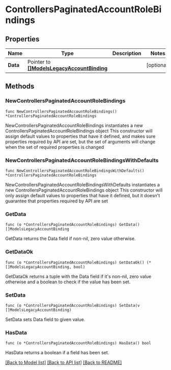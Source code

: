 # ControllersPaginatedAccountRoleBindings

## Properties

Name | Type | Description | Notes
------------ | ------------- | ------------- | -------------
**Data** | Pointer to [**[]ModelsLegacyAccountBinding**](ModelsLegacyAccountBinding.md) |  | [optional] 

## Methods

### NewControllersPaginatedAccountRoleBindings

`func NewControllersPaginatedAccountRoleBindings() *ControllersPaginatedAccountRoleBindings`

NewControllersPaginatedAccountRoleBindings instantiates a new ControllersPaginatedAccountRoleBindings object
This constructor will assign default values to properties that have it defined,
and makes sure properties required by API are set, but the set of arguments
will change when the set of required properties is changed

### NewControllersPaginatedAccountRoleBindingsWithDefaults

`func NewControllersPaginatedAccountRoleBindingsWithDefaults() *ControllersPaginatedAccountRoleBindings`

NewControllersPaginatedAccountRoleBindingsWithDefaults instantiates a new ControllersPaginatedAccountRoleBindings object
This constructor will only assign default values to properties that have it defined,
but it doesn't guarantee that properties required by API are set

### GetData

`func (o *ControllersPaginatedAccountRoleBindings) GetData() []ModelsLegacyAccountBinding`

GetData returns the Data field if non-nil, zero value otherwise.

### GetDataOk

`func (o *ControllersPaginatedAccountRoleBindings) GetDataOk() (*[]ModelsLegacyAccountBinding, bool)`

GetDataOk returns a tuple with the Data field if it's non-nil, zero value otherwise
and a boolean to check if the value has been set.

### SetData

`func (o *ControllersPaginatedAccountRoleBindings) SetData(v []ModelsLegacyAccountBinding)`

SetData sets Data field to given value.

### HasData

`func (o *ControllersPaginatedAccountRoleBindings) HasData() bool`

HasData returns a boolean if a field has been set.


[[Back to Model list]](../README.md#documentation-for-models) [[Back to API list]](../README.md#documentation-for-api-endpoints) [[Back to README]](../README.md)


